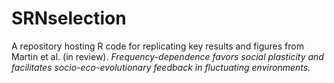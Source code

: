 # SRNselection
A repository hosting R code for replicating key results and figures from Martin et al. (in review). *Frequency-dependence favors social plasticity and facilitates socio-eco-evolutionary feedback in fluctuating environments.*
